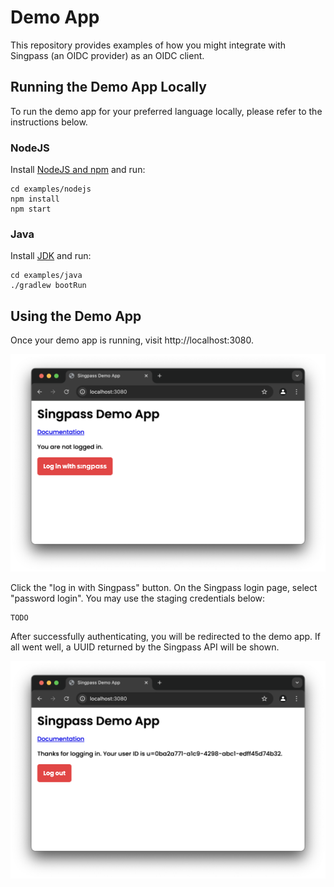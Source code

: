 # Demo App

This repository provides examples of how you might integrate with Singpass (an OIDC provider) as an OIDC client.

## Running the Demo App Locally

To run the demo app for your preferred language locally, please refer to the instructions below.

### NodeJS

Install [NodeJS and npm](https://docs.npmjs.com/downloading-and-installing-node-js-and-npm) and run:

```shell
cd examples/nodejs
npm install
npm start
```

### Java

Install [JDK](https://docs.oracle.com/en/java/javase/17/install/overview-jdk-installation.html) and run:

```shell
cd examples/java
./gradlew bootRun
```

## Using the Demo App

Once your demo app is running, visit http://localhost:3080.

![before login screenshot](docs/before-login.png)

Click the "log in with Singpass" button. On the Singpass login page, select "password login". You may use the staging credentials below:

```
TODO
```

After successfully authenticating, you will be redirected to the demo app. If all went well, a UUID returned by the Singpass API will be shown.

![after login screenshot](docs/after-login.png)
